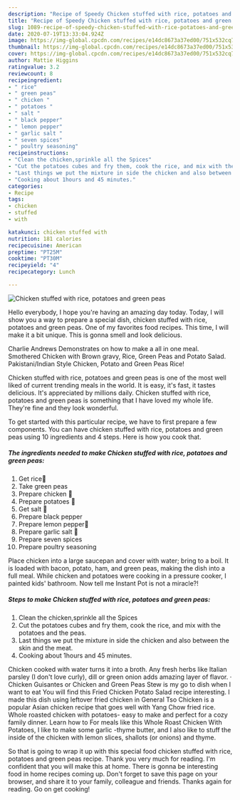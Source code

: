 ```yaml
---
description: "Recipe of Speedy Chicken stuffed with rice, potatoes and green peas"
title: "Recipe of Speedy Chicken stuffed with rice, potatoes and green peas"
slug: 1089-recipe-of-speedy-chicken-stuffed-with-rice-potatoes-and-green-peas
date: 2020-07-19T13:33:04.924Z
image: https://img-global.cpcdn.com/recipes/e14dc8673a37ed00/751x532cq70/chicken-stuffed-with-rice-potatoes-and-green-peas-recipe-main-photo.jpg
thumbnail: https://img-global.cpcdn.com/recipes/e14dc8673a37ed00/751x532cq70/chicken-stuffed-with-rice-potatoes-and-green-peas-recipe-main-photo.jpg
cover: https://img-global.cpcdn.com/recipes/e14dc8673a37ed00/751x532cq70/chicken-stuffed-with-rice-potatoes-and-green-peas-recipe-main-photo.jpg
author: Mattie Higgins
ratingvalue: 3.2
reviewcount: 8
recipeingredient:
- " rice"
- " green peas"
- " chicken "
- " potatoes "
- " salt "
- " black pepper"
- " lemon pepper"
- " garlic salt "
- " seven spices"
- " poultry seasoning"
recipeinstructions:
- "Clean the chicken,sprinkle all the Spices"
- "Cut the potatoes cubes and fry them, cook the rice, and mix with the potatoes and the peas."
- "Last things we put the mixture in side the chicken and also between the skin and the meat."
- "Cooking about 1hours and 45 minutes."
categories:
- Recipe
tags:
- chicken
- stuffed
- with

katakunci: chicken stuffed with 
nutrition: 181 calories
recipecuisine: American
preptime: "PT25M"
cooktime: "PT30M"
recipeyield: "4"
recipecategory: Lunch

---
```



![Chicken stuffed with rice, potatoes and green peas](https://img-global.cpcdn.com/recipes/e14dc8673a37ed00/751x532cq70/chicken-stuffed-with-rice-potatoes-and-green-peas-recipe-main-photo.jpg)

Hello everybody, I hope you're having an amazing day today. Today, I will show you a way to prepare a special dish, chicken stuffed with rice, potatoes and green peas. One of my favorites food recipes. This time, I will make it a bit unique. This is gonna smell and look delicious.

Charlie Andrews Demonstrates on how to make a all in one meal. Smothered Chicken with Brown gravy, Rice, Green Peas and Potato Salad. Pakistani/Indian Style Chicken, Potato and Green Peas Rice!

Chicken stuffed with rice, potatoes and green peas is one of the most well liked of current trending meals in the world. It is easy, it's fast, it tastes delicious. It's appreciated by millions daily. Chicken stuffed with rice, potatoes and green peas is something that I have loved my whole life. They're fine and they look wonderful.


To get started with this particular recipe, we have to first prepare a few components. You can have chicken stuffed with rice, potatoes and green peas using 10 ingredients and 4 steps. Here is how you cook that.

<!--inarticleads1-->

##### The ingredients needed to make Chicken stuffed with rice, potatoes and green peas:

1. Get  rice🍚
1. Take  green peas
1. Prepare  chicken 🐔
1. Prepare  potatoes 🥔
1. Get  salt 🧂
1. Prepare  black pepper
1. Prepare  lemon pepper🍋
1. Prepare  garlic salt 🧄
1. Prepare  seven spices
1. Prepare  poultry seasoning


Place chicken into a large saucepan and cover with water; bring to a boil. It is loaded with bacon, potato, ham, and green peas, making the dish into a full meal. While chicken and potatoes were cooking in a pressure cooker, I painted kids&#39; bathroom. Now tell me Instant Pot is not a miracle?! 

<!--inarticleads2-->

##### Steps to make Chicken stuffed with rice, potatoes and green peas:

1. Clean the chicken,sprinkle all the Spices
1. Cut the potatoes cubes and fry them, cook the rice, and mix with the potatoes and the peas.
1. Last things we put the mixture in side the chicken and also between the skin and the meat.
1. Cooking about 1hours and 45 minutes.


Chicken cooked with water turns it into a broth. Any fresh herbs like Italian parsley (I don&#39;t love curly), dill or green onion adds amazing layer of flavor. · Chicken Guisantes or Chicken and Green Peas Stew is my go to dish when I want to eat You will find this Fried Chicken Potato Salad recipe interesting. I made this dish using leftover fried chicken in General Tso Chicken is a popular Asian chicken recipe that goes well with Yang Chow fried rice. Whole roasted chicken with potatoes- easy to make and perfect for a cozy family dinner. Learn how to For meals like this Whole Roast Chicken With Potatoes, I like to make some garlic -thyme butter, and I also like to stuff the inside of the chicken with lemon slices, shallots (or onions) and thyme. 

So that is going to wrap it up with this special food chicken stuffed with rice, potatoes and green peas recipe. Thank you very much for reading. I'm confident that you will make this at home. There is gonna be interesting food in home recipes coming up. Don't forget to save this page on your browser, and share it to your family, colleague and friends. Thanks again for reading. Go on get cooking!
